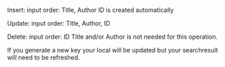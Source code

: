 Insert:
input order: Title, Author
ID is created automatically

Update:
input order: Title, Author, ID

Delete:
input order: ID
Title and/or Author is not needed for this operation.

If you generate a new key your local will be updated but your searchresult will need to be refreshed.